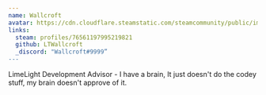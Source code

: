 ```yaml
---
name: Wallcroft
avatar: https://cdn.cloudflare.steamstatic.com/steamcommunity/public/images/avatars/ca/ca5c77a65c45a56c3d528d61b77a9100a1970b9b_full.jpg
links:
  steam: profiles/76561197995219821
  github: LTWallcroft
  _discord: "Wallcroft#9999”
---
```

LimeLight Development Advisor - I have a brain, It just doesn't do the codey stuff, my brain doesn't approve of it.
